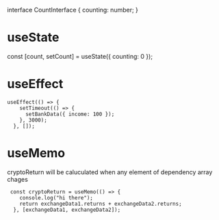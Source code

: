 interface CountInterface {
  counting: number;
} 

# useState 
const [count, setCount] = useState<CountInterface>({ counting: 0 });

# useEffect

```
useEffect(() => {
    setTimeout(() => {
      setBankData({ income: 100 });
    }, 3000);
  }, []);
```

# useMemo
cryptoReturn will be caluculated when any element of dependency array chages
```
 const cryptoReturn = useMemo(() => {
    console.log("hi there");
    return exchangeData1.returns + exchangeData2.returns;
  }, [exchangeData1, exchangeData2]);
```
